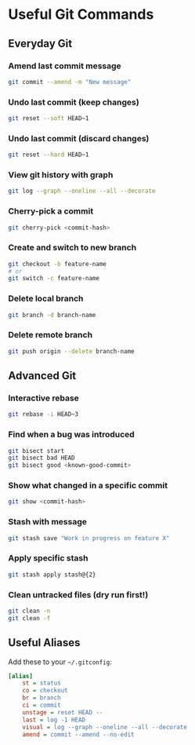 # Useful Git Commands

## Everyday Git

### Amend last commit message
```bash
git commit --amend -m "New message"
```

### Undo last commit (keep changes)
```bash
git reset --soft HEAD~1
```

### Undo last commit (discard changes)
```bash
git reset --hard HEAD~1
```

### View git history with graph
```bash
git log --graph --oneline --all --decorate
```

### Cherry-pick a commit
```bash
git cherry-pick <commit-hash>
```

### Create and switch to new branch
```bash
git checkout -b feature-name
# or
git switch -c feature-name
```

### Delete local branch
```bash
git branch -d branch-name
```

### Delete remote branch
```bash
git push origin --delete branch-name
```

## Advanced Git

### Interactive rebase
```bash
git rebase -i HEAD~3
```

### Find when a bug was introduced
```bash
git bisect start
git bisect bad HEAD
git bisect good <known-good-commit>
```

### Show what changed in a specific commit
```bash
git show <commit-hash>
```

### Stash with message
```bash
git stash save "Work in progress on feature X"
```

### Apply specific stash
```bash
git stash apply stash@{2}
```

### Clean untracked files (dry run first!)
```bash
git clean -n
git clean -f
```

## Useful Aliases

Add these to your `~/.gitconfig`:

```ini
[alias]
    st = status
    co = checkout
    br = branch
    ci = commit
    unstage = reset HEAD --
    last = log -1 HEAD
    visual = log --graph --oneline --all --decorate
    amend = commit --amend --no-edit
```
